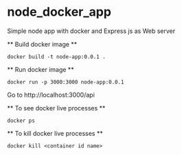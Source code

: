 # node_docker_app
Simple node app with docker and Express js as Web server

** Build docker image **
```
docker build -t node-app:0.0.1 .
```

** Run docker image **
```
docker run -p 3000:3000 node-app:0.0.1 
```

Go to http://localhost:3000/api


** To see docker live processes **
```
docker ps
```

** To kill docker live processes **
```
docker kill <container id name>
```
